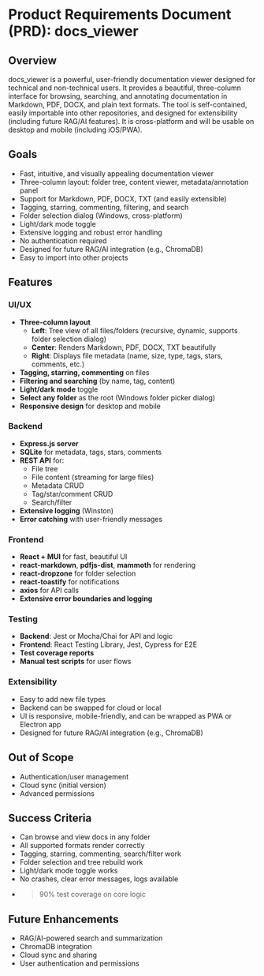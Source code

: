 # Product Requirements Document (PRD): docs_viewer

## Overview

docs_viewer is a powerful, user-friendly documentation viewer designed for technical and non-technical users. It provides a beautiful, three-column interface for browsing, searching, and annotating documentation in Markdown, PDF, DOCX, and plain text formats. The tool is self-contained, easily importable into other repositories, and designed for extensibility (including future RAG/AI features). It is cross-platform and will be usable on desktop and mobile (including iOS/PWA).

## Goals
- Fast, intuitive, and visually appealing documentation viewer
- Three-column layout: folder tree, content viewer, metadata/annotation panel
- Support for Markdown, PDF, DOCX, TXT (and easily extensible)
- Tagging, starring, commenting, filtering, and search
- Folder selection dialog (Windows, cross-platform)
- Light/dark mode toggle
- Extensive logging and robust error handling
- No authentication required
- Designed for future RAG/AI integration (e.g., ChromaDB)
- Easy to import into other projects

## Features

### UI/UX
- **Three-column layout**
  - **Left**: Tree view of all files/folders (recursive, dynamic, supports folder selection dialog)
  - **Center**: Renders Markdown, PDF, DOCX, TXT beautifully
  - **Right**: Displays file metadata (name, size, type, tags, stars, comments, etc.)
- **Tagging, starring, commenting** on files
- **Filtering and searching** (by name, tag, content)
- **Light/dark mode** toggle
- **Select any folder** as the root (Windows folder picker dialog)
- **Responsive design** for desktop and mobile

### Backend
- **Express.js server**
- **SQLite** for metadata, tags, stars, comments
- **REST API** for:
  - File tree
  - File content (streaming for large files)
  - Metadata CRUD
  - Tag/star/comment CRUD
  - Search/filter
- **Extensive logging** (Winston)
- **Error catching** with user-friendly messages

### Frontend
- **React + MUI** for fast, beautiful UI
- **react-markdown**, **pdfjs-dist**, **mammoth** for rendering
- **react-dropzone** for folder selection
- **react-toastify** for notifications
- **axios** for API calls
- **Extensive error boundaries and logging**

### Testing
- **Backend**: Jest or Mocha/Chai for API and logic
- **Frontend**: React Testing Library, Jest, Cypress for E2E
- **Test coverage reports**
- **Manual test scripts** for user flows

### Extensibility
- Easy to add new file types
- Backend can be swapped for cloud or local
- UI is responsive, mobile-friendly, and can be wrapped as PWA or Electron app
- Designed for future RAG/AI integration (e.g., ChromaDB)

## Out of Scope
- Authentication/user management
- Cloud sync (initial version)
- Advanced permissions

## Success Criteria
- Can browse and view docs in any folder
- All supported formats render correctly
- Tagging, starring, commenting, search/filter work
- Folder selection and tree rebuild work
- Light/dark mode toggle works
- No crashes, clear error messages, logs available
- >90% test coverage on core logic

## Future Enhancements
- RAG/AI-powered search and summarization
- ChromaDB integration
- Cloud sync and sharing
- User authentication and permissions 